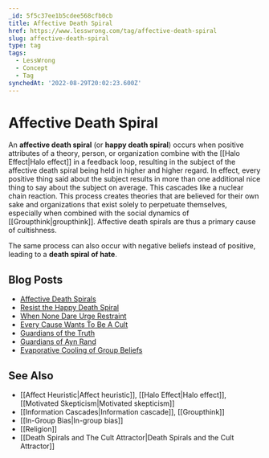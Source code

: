 ```yaml
---
_id: 5f5c37ee1b5cdee568cfb0cb
title: Affective Death Spiral
href: https://www.lesswrong.com/tag/affective-death-spiral
slug: affective-death-spiral
type: tag
tags:
  - LessWrong
  - Concept
  - Tag
synchedAt: '2022-08-29T20:02:23.600Z'
---
```


# Affective Death Spiral

An **affective death spiral** (or **happy death spiral**) occurs when positive attributes of a theory, person, or organization combine with the [[Halo Effect|Halo effect]] in a feedback loop, resulting in the subject of the affective death spiral being held in higher and higher regard. In effect, every positive thing said about the subject results in more than one additional nice thing to say about the subject on average. This cascades like a nuclear chain reaction. This process creates theories that are believed for their own sake and organizations that exist solely to perpetuate themselves, especially when combined with the social dynamics of [[Groupthink|groupthink]]. Affective death spirals are thus a primary cause of cultishness.

The same process can also occur with negative beliefs instead of positive, leading to a **death spiral of hate**.

## Blog Posts

- [Affective Death Spirals](http://lesswrong.com/lw/lm/affective_death_spirals/)
- [Resist the Happy Death Spiral](http://lesswrong.com/lw/ln/resist_the_happy_death_spiral/)
- [When None Dare Urge Restraint](http://lesswrong.com/lw/ls/when_none_dare_urge_restraint/)
- [Every Cause Wants To Be A Cult](http://lesswrong.com/lw/lv/every_cause_wants_to_be_a_cult/)
- [Guardians of the Truth](http://lesswrong.com/lw/lz/guardians_of_the_truth/)
- [Guardians of Ayn Rand](http://lesswrong.com/lw/m1/guardians_of_ayn_rand/)
- [Evaporative Cooling of Group Beliefs](http://lesswrong.com/lw/lr/evaporative_cooling_of_group_beliefs/)

## See Also

- [[Affect Heuristic|Affect heuristic]], [[Halo Effect|Halo effect]], [[Motivated Skepticism|Motivated skepticism]]
- [[Information Cascades|Information cascade]], [[Groupthink]]
- [[In-Group Bias|In-group bias]]
- [[Religion]]
- [[Death Spirals and The Cult Attractor|Death Spirals and the Cult Attractor]]
